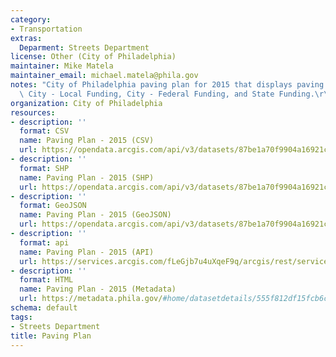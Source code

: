 ```yaml
---
category:
- Transportation
extras:
  Deparment: Streets Department
license: Other (City of Philadelphia)
maintainer: Mike Matela
maintainer_email: michael.matela@phila.gov
notes: "City of Philadelphia paving plan for 2015 that displays paving project funding,\
  \ City - Local Funding, City - Federal Funding, and State Funding.\r\n\r\n"
organization: City of Philadelphia
resources:
- description: ''
  format: CSV
  name: Paving Plan - 2015 (CSV)
  url: https://opendata.arcgis.com/api/v3/datasets/87be1a70f9904a16921c6e343144ae5c_0/downloads/data?format=csv&spatialRefId=4326
- description: ''
  format: SHP
  name: Paving Plan - 2015 (SHP)
  url: https://opendata.arcgis.com/api/v3/datasets/87be1a70f9904a16921c6e343144ae5c_0/downloads/data?format=shp&spatialRefId=4326
- description: ''
  format: GeoJSON
  name: Paving Plan - 2015 (GeoJSON)
  url: https://opendata.arcgis.com/api/v3/datasets/87be1a70f9904a16921c6e343144ae5c_0/downloads/data?format=geojson&spatialRefId=4326
- description: ''
  format: api
  name: Paving Plan - 2015 (API)
  url: https://services.arcgis.com/fLeGjb7u4uXqeF9q/arcgis/rest/services/PavingPlan2015/FeatureServer/0/query?outFields=*&where=1%3D1
- description: ''
  format: HTML
  name: Paving Plan - 2015 (Metadata)
  url: https://metadata.phila.gov/#home/datasetdetails/555f812df15fcb6c6ed44116/representationdetails/556625bbc1c4aefb427fd4de/
schema: default
tags:
- Streets Department
title: Paving Plan
---
```

